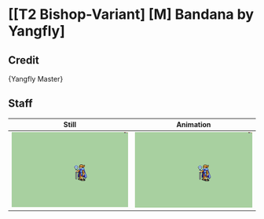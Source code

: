 # [\[T2 Bishop-Variant\] \[M\] Bandana by Yangfly]

## Credit

{Yangfly Master}

## Staff

| Still | Animation |
| :---: | :-------: |
| ![Staff still](./Staff_000.png) | ![Staff animation](./Staff.gif) |
